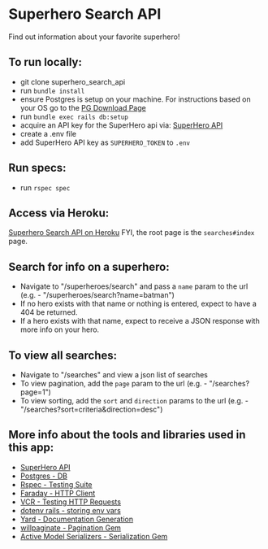 Superhero Search API
====================

Find out information about your favorite superhero!


To run locally:
---------------

- git clone superhero_search_api
- run `bundle install`
- ensure Postgres is setup on your machine. For instructions based on your OS go to the [PG Download Page](https://www.postgresql.org/download/)
- run `bundle exec rails db:setup`
- acquire an API key for the SuperHero api via: [SuperHero API](https://superheroapi.com/index.html)
- create a .env file
- add SuperHero API key as `SUPERHERO_TOKEN` to `.env`

Run specs:
-------------
- run `rspec spec`

Access via Heroku:
------------------
[Superhero Search API on Heroku](https://afritz-superhero-api.herokuapp.com/)
FYI, the root page is the `searches#index` page.

Search for info on a superhero:
----------------------------------
- Navigate to "/superheroes/search" and pass a `name` param to the url (e.g. - "/superheroes/search?name=batman")
- If no hero exists with that name or nothing is entered, expect to have a 404 be returned.
- If a hero exists with that name, expect to receive a JSON response with more info on your hero.

To view all searches:
---------------------
- Navigate to "/searches" and view a json list of searches
- To view pagination, add the `page` param to the url (e.g. - "/searches?page=1")
- To view sorting, add the `sort` and `direction` params to the url (e.g. - "/searches?sort=criteria&direction=desc")

More info about the tools and libraries used in this app:
-----------------------------------------------
- [SuperHero API](https://superheroapi.com/index.html)
- [Postgres - DB](https://www.postgresql.org/)
- [Rspec - Testing Suite](https://rspec.info/documentation/)
- [Faraday - HTTP Client](https://github.com/lostisland/faraday)
- [VCR - Testing HTTP Requests](https://github.com/vcr/vcr)
- [dotenv rails - storing env vars](https://github.com/bkeepers/dotenv)
- [Yard - Documentation Generation](https://github.com/lsegal/yard)
- [willpaginate - Pagination Gem](https://github.com/mislav/will_paginate)
- [Active Model Serializers - Serialization Gem](https://github.com/rails-api/active_model_serializers)
